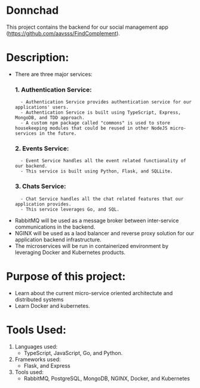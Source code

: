 # Donnchad

This project contains the backend for our social management app (https://github.com/aavsss/FindComplement).

# Description:

- There are three major services:
  ### 1. Authentication Service:
        - Authentication Service provides authentication service for our applications' users.
        - Authentication Service is built using TypeScript, Express, MongoDB, and TDD approach.
        - A custom npm package called "commons" is used to store housekeeping modules that could be reused in other NodeJS micro-services in the future.
  ### 2. Events Service:
        - Event Service handles all the event related functionality of our backend.
        - This service is built using Python, Flask, and SQLLite.
  ### 3. Chats Service:
        - Chat Service handles all the chat related features that our application provides.
        - This service leverages Go, and SQL.
- RabbitMQ will be used as a message broker between inter-service communications in the backend.
- NGINX will be used as a laod balancer and reverse proxy solution for our application backend infrastructure.
- The microservices will be run in containerized environment by leveraging Docker and Kubernetes products.

# Purpose of this project:

- Learn about the current micro-service oriented architectute and distributed systems
- Learn Docker and kubernetes.

# Tools Used:

1. Languages used:
   - TypeScript, JavaScript, Go, and Python.
2. Frameworks used:
   - Flask, and Express
3. Tools used:
   - RabbitMQ, PostgreSQL, MongoDB, NGINX, Docker, and Kubernetes
